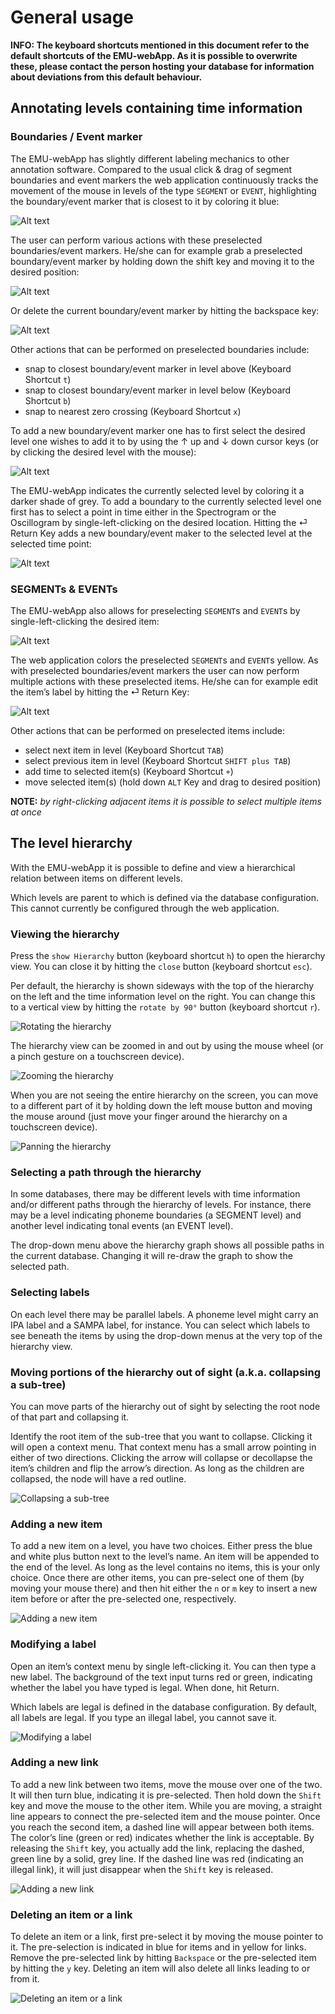 # General usage

**INFO: The keyboard shortcuts mentioned in this document refer to the default shortcuts of the EMU-webApp. As it is 
possible to overwrite these, please contact the person hosting your database for information about deviations from this
default behaviour.**

## Annotating levels containing time information

### Boundaries / Event marker

The EMU-webApp has slightly different labeling mechanics to other annotation software. Compared to the usual
click & drag of segment boundaries and event markers the web application continuously tracks the movement of the 
mouse in levels of the type `SEGMENT` or `EVENT`, highlighting the boundary/event marker that is closest to it by 
coloring it blue:

![Alt text](manual/GeneralUsage/pics/preSelBoundary.gif)

The user can perform various actions with these preselected boundaries/event markers. He/she can for example grab a
preselected boundary/event marker by holding down the shift key and moving it to the desired position:

![Alt text](manual/GeneralUsage/pics/moveBoundary.gif)

Or delete the current boundary/event marker by hitting the backspace key:

![Alt text](manual/GeneralUsage/pics/deleteBoundary.gif)

Other actions that can be performed on preselected boundaries include:

- snap to closest boundary/event marker in level above (Keyboard Shortcut `t`)
- snap to closest boundary/event marker in level below (Keyboard Shortcut `b`)
- snap to nearest zero crossing (Keyboard Shortcut `x`)

To add a new boundary/event marker one has to first select the desired level one wishes to add it to by using the ↑ up and 
↓ down cursor keys (or by clicking the desired level with the mouse):

![Alt text](manual/GeneralUsage/pics/selectLevel.gif)

The EMU-webApp indicates the currently selected level by coloring it a darker shade of grey. To add a boundary to the
currently selected level one first has to select a point in time either in the Spectrogram or the Oscillogram by single-left-clicking
on the desired location. Hitting the ⏎ Return Key adds a new boundary/event maker to the selected level at the selected time point:

![Alt text](manual/GeneralUsage/pics/addBoundary.gif)

### SEGMENTs & EVENTs

The EMU-webApp also allows for preselecting `SEGMENT`s and `EVENT`s by single-left-clicking the desired item:

![Alt text](manual/GeneralUsage/pics/preSelSeg.gif)

The web application colors the preselected `SEGMENT`s and `EVENT`s yellow. As with preselected boundaries/event
markers the user can now perform multiple actions with these preselected items. He/she can for example edit the item’s label
by hitting the ⏎ Return Key:

![Alt text](manual/GeneralUsage/pics/editLabel.gif)

Other actions that can be performed on preselected items include:

- select next item in level (Keyboard Shortcut `TAB`)
- select previous item in level (Keyboard Shortcut `SHIFT plus TAB`)
- add time to selected item(s) (Keyboard Shortcut `+`)
- move selected item(s) (hold down `ALT` Key and drag to desired position)

**NOTE:** *by right-clicking adjacent items it is possible to select multiple items at once*

## The level hierarchy

With the EMU-webApp it is possible to define and view a hierarchical relation between items on different levels.

Which levels are parent to which is defined via the database configuration. This cannot currently be configured through the web application.

### Viewing the hierarchy

Press the `show Hierarchy` button (keyboard shortcut `h`) to open the hierarchy view. You can close it by hitting the `close` button (keyboard shortcut `esc`).

Per default, the hierarchy is shown sideways with the top of the hierarchy on the left and the time information level on the right. You can change this to a vertical view by hitting the `rotate by 90°` button (keyboard shortcut `r`).

![Rotating the hierarchy](manual/GeneralUsage/pics/rotateHierarchy.gif)

The hierarchy view can be zoomed in and out by using the mouse wheel (or a pinch gesture on a touchscreen device).

![Zooming the hierarchy](manual/GeneralUsage/pics/zoomHierarchy.gif)

When you are not seeing the entire hierarchy on the screen, you can move to a different part of it by holding down the left mouse button and moving the mouse around (just move your finger around the hierarchy on a touchscreen device).

![Panning the hierarchy](manual/GeneralUsage/pics/panHierarchy.gif)

### Selecting a path through the hierarchy

In some databases, there may be different levels with time information and/or different paths through the hierarchy of levels. For instance, there may be a level indicating phoneme boundaries (a SEGMENT level) and another level indicating tonal events (an EVENT level).

The drop-down menu above the hierarchy graph shows all possible paths in the current database. Changing it will re-draw the graph to show the selected path.

### Selecting labels

On each level there may be parallel labels. A phoneme level might carry an IPA label and a SAMPA label, for instance. You can select which labels to see beneath the items by using the drop-down menus at the very top of the hierarchy view.

### Moving portions of the hierarchy out of sight (a.k.a. collapsing a sub-tree)

You can move parts of the hierarchy out of sight by selecting the root node of that part and collapsing it.

Identify the root item of the sub-tree that you want to collapse. Clicking it will open a context menu. That context menu has a small arrow pointing in either of two directions. Clicking the arrow will collapse or decollapse the item’s children and flip the arrow’s direction. As long as the children are collapsed, the node will have a red outline.

![Collapsing a sub-tree](manual/GeneralUsage/pics/collapseSubtree.gif)

### Adding a new item

To add a new item on a level, you have two choices. Either press the blue and white plus button next to the level’s name. An item will be appended to the end of the level. As long as the level contains no items, this is your only choice. Once there are other items, you can pre-select one of them (by moving your mouse there) and then hit either the `n` or `m` key to insert a new item before or after the pre-selected one, respectively. 

![Adding a new item](manual/GeneralUsage/pics/addItem.gif)

### Modifying a label

Open an item’s context menu by single left-clicking it. You can then type a new label. The background of the text input turns red or green, indicating whether the label you have typed is legal. When done, hit Return.

Which labels are legal is defined in the database configuration. By default, all labels are legal. If you type an illegal label, you cannot save it.

![Modifying a label](manual/GeneralUsage/pics/modifyLabel.gif)

### Adding a new link

To add a new link between two items, move the mouse over one of the two. It will then turn blue, indicating it is pre-selected. Then hold down the `Shift` key and move the mouse to the other item. While you are moving, a straight line appears to connect the pre-selected item and the mouse pointer. Once you reach the second item, a dashed line will appear between both items. The color’s line (green or red) indicates whether the link is acceptable. By releasing the `Shift` key, you actually add the link, replacing the dashed, green line by a solid, grey line. If the dashed line was red (indicating an illegal link), it will just disappear when the `Shift` key is released.

![Adding a new link](manual/GeneralUsage/pics/addLink.gif)

### Deleting an item or a link

To delete an item or a link, first pre-select it by moving the mouse pointer to it. The pre-selection is indicated in blue for items and in yellow for links. Remove the pre-selected link by hitting `Backspace` or the pre-selected item by hitting the `y` key. Deleting an item will also delete all links leading to or from it.

![Deleting an item or a link](manual/GeneralUsage/pics/deleteItemOrLink.gif)

